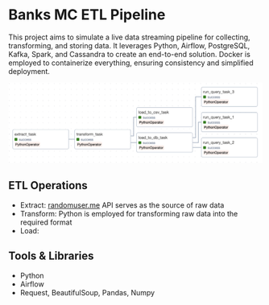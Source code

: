 # Banks MC ETL Pipeline
This project aims to simulate a live data streaming pipeline for collecting, transforming, and storing data. It leverages Python, Airflow, PostgreSQL, Kafka, Spark, and Cassandra to create an end-to-end solution. Docker is employed to containerize everything, ensuring consistency and simplified deployment.

<p align="center">
  <img src="tasks_graph.png" />
</p>

## ETL Operations
- Extract: [randomuser.me](https://randomuser.me/) API serves as the source of raw data
- Transform: Python is employed for transforming raw data into the required format
- Load:

## Tools & Libraries
- Python
- Airflow
- Request, BeautifulSoup, Pandas, Numpy
